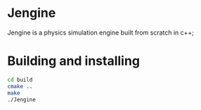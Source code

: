 # Jengine

Jengine is a physics simulation engine built from scratch in c++;

# Building and installing

```bash
cd build
cmake ..
make
./Jengine
```

